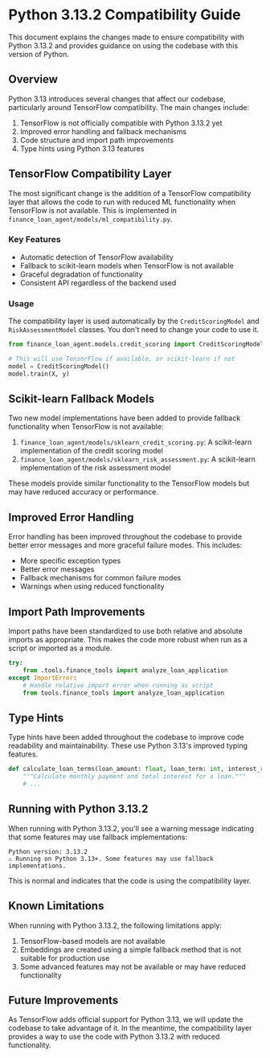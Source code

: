 # Python 3.13.2 Compatibility Guide

This document explains the changes made to ensure compatibility with Python 3.13.2 and provides guidance on using the codebase with this version of Python.

## Overview

Python 3.13 introduces several changes that affect our codebase, particularly around TensorFlow compatibility. The main changes include:

1. TensorFlow is not officially compatible with Python 3.13.2 yet
2. Improved error handling and fallback mechanisms
3. Code structure and import path improvements
4. Type hints using Python 3.13 features

## TensorFlow Compatibility Layer

The most significant change is the addition of a TensorFlow compatibility layer that allows the code to run with reduced ML functionality when TensorFlow is not available. This is implemented in `finance_loan_agent/models/ml_compatibility.py`.

### Key Features

- Automatic detection of TensorFlow availability
- Fallback to scikit-learn models when TensorFlow is not available
- Graceful degradation of functionality
- Consistent API regardless of the backend used

### Usage

The compatibility layer is used automatically by the `CreditScoringModel` and `RiskAssessmentModel` classes. You don't need to change your code to use it.

```python
from finance_loan_agent.models.credit_scoring import CreditScoringModel

# This will use TensorFlow if available, or scikit-learn if not
model = CreditScoringModel()
model.train(X, y)
```

## Scikit-learn Fallback Models

Two new model implementations have been added to provide fallback functionality when TensorFlow is not available:

1. `finance_loan_agent/models/sklearn_credit_scoring.py`: A scikit-learn implementation of the credit scoring model
2. `finance_loan_agent/models/sklearn_risk_assessment.py`: A scikit-learn implementation of the risk assessment model

These models provide similar functionality to the TensorFlow models but may have reduced accuracy or performance.

## Improved Error Handling

Error handling has been improved throughout the codebase to provide better error messages and more graceful failure modes. This includes:

- More specific exception types
- Better error messages
- Fallback mechanisms for common failure modes
- Warnings when using reduced functionality

## Import Path Improvements

Import paths have been standardized to use both relative and absolute imports as appropriate. This makes the code more robust when run as a script or imported as a module.

```python
try:
    from .tools.finance_tools import analyze_loan_application
except ImportError:
    # Handle relative import error when running as script
    from tools.finance_tools import analyze_loan_application
```

## Type Hints

Type hints have been added throughout the codebase to improve code readability and maintainability. These use Python 3.13's improved typing features.

```python
def calculate_loan_terms(loan_amount: float, loan_term: int, interest_rate: float) -> Dict[str, float]:
    """Calculate monthly payment and total interest for a loan."""
    # ...
```

## Running with Python 3.13.2

When running with Python 3.13.2, you'll see a warning message indicating that some features may use fallback implementations:

```
Python version: 3.13.2
⚠️ Running on Python 3.13+. Some features may use fallback implementations.
```

This is normal and indicates that the code is using the compatibility layer.

## Known Limitations

When running with Python 3.13.2, the following limitations apply:

1. TensorFlow-based models are not available
2. Embeddings are created using a simple fallback method that is not suitable for production use
3. Some advanced features may not be available or may have reduced functionality

## Future Improvements

As TensorFlow adds official support for Python 3.13, we will update the codebase to take advantage of it. In the meantime, the compatibility layer provides a way to use the code with Python 3.13.2 with reduced functionality.

